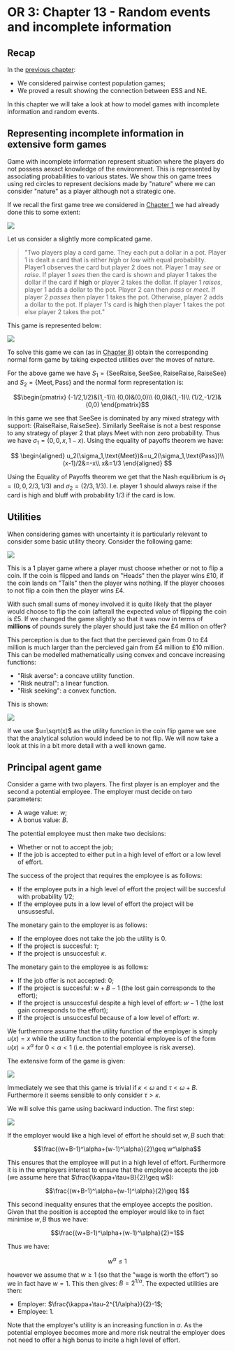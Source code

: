 # OR 3: Chapter 13 - Random events and incomplete information

## Recap

In the [previous chapter](Chapter_12_Nash_equilibrium_and_Evolutionary_stable_strategies.html):

- We considered pairwise contest population games;
- We proved a result showing the connection between ESS and NE.

In this chapter we will take a look at how to model games with incomplete information and random events.

## Representing incomplete information in extensive form games

Game with incomplete information represent situation where the players do not possess aexact knowledge of the environment. This is represented by associating probabilities to various states. We show this on game trees using red circles to represent decisions made by "nature" where we can consider "nature" as a player although not a strategic one.

If we recall the first game tree we considered in [Chapter 1](Chapter_01-Introduction.html) we had already done this to some extent:

![](images/L01-img01.png)

Let us consider a slightly more complicated game.

> "Two players play a card game. They each put a dollar in a pot. Player 1 is dealt a card that is either *high* or *low* with equal probability. Player1 observes the card but player 2 does not. Player 1 may _see_ or _raise_. If player 1 _sees_ then the card is shown and player 1 takes the dollar if the card if **high** or player 2 takes the dollar. If player 1 _raises_, player 1 adds a dollar to the pot. Player 2 can then _pass_ or _meet_. If player 2 _passes_ then player 1 takes the pot. Otherwise, player 2 adds a dollar to the pot. If player 1's card is **high** then player 1 takes the pot else player 2 takes the pot."

This game is represented below:

![](images/L13-img01.png)

To solve this game we can (as in [Chapter 8](Chapter_08-Subgame_Perfection.html)) obtain the corresponding normal form game by taking expected utilities over the moves of nature.

For the above game we have $S_1=\{\text{SeeRaise},\text{SeeSee},\text{RaiseRaise},\text{RaiseSee}\}$ and $S_2=\{\text{Meet},\text{Pass}\}$ and the normal form representation is:

$$\begin{pmatrix}
(-1/2,1/2)&(1,-1)\\
(0,0)&(0,0)\\
(0,0)&(1,-1)\\
(1/2,-1/2)&(0,0)
\end{pmatrix}$$

In this game we see that $\text{SeeSee}$ is dominated by any mixed strategy with support: $\{\text{RaiseRaise},\text{RaiseSee}\}$. Similarly $\text{SeeRaise}$ is not a best response to any strategy of player 2 that plays $\text{Meet}$ with non zero probability. Thus we have  $\sigma_1=(0,0,x,1-x)$. Using the equality of payoffs theorem we have:

$$
\begin{aligned}
u_2(\sigma_1,\text{Meet})&=u_2(\sigma_1,\text{Pass})\\
(x-1)/2&=-x\\
x&=1/3
\end{aligned}
$$

Using the Equality of Payoffs theorem we get that the Nash equilibrium is $\sigma_1=(0,0,2/3,1/3)$ and $\sigma_2=(2/3,1/3)$. I.e. player 1 should always raise if the card is high and bluff with probability $1/3$ if the card is low.

## Utilities

When considering games with uncertainty it is particularly relevant to consider some basic utility theory. Consider the following game:

![](images/L13-img02.png)

This is a 1 player game where a player must choose whether or not to flip a coin. If the coin is flipped and lands on "Heads" then the player wins £10, if the coin lands on "Tails" then the player wins nothing. If the player chooses to not flip a coin then the player wins £4.

With such small sums of money involved it is quite likely that the player would choose to flip the coin (afterall the expected value of flipping the coin is £5. If we changed the game slightly so that it was now in terms of **millions** of pounds surely the player should just take the £4 million on offer?

This perception is due to the fact that the percieved gain from 0 to £4 million is much larger than the percieved gain from £4 million to £10 million. This can be modelled mathematically using convex and concave increasing functions:

- "Risk averse": a concave utility function.
- "Risk neutral": a linear function.
- "Risk seeking": a convex function.

This is shown:

![](plots/L13-plot01.png)

If we use $u=\sqrt(x)$ as the utility function in the coin flip game we see that the analytical solution would indeed be to not flip. We will now take a look at this in a bit more detail with a well known game.

## Principal agent game

Consider a game with two players. The first player is an employer and the second a potential employee. The employer must decide on two parameters:

- A wage value: $w$;
- A bonus value: $B$.

The potential employee must then make two decisions:

- Whether or not to accept the job;
- If the job is accepted to either put in a high level of effort or a low level of effort.

The success of the project that requires the employee is as follows:

- If the employee puts in a high level of effort the project will be succesful with probability $1/2$;
- If the employee puts in a low level of effort the project will be unsussesful.

The monetary gain to the employer is as follows:

- If the employee does not take the job the utility is 0.
- If the project is succesful: $\tau$;
- If the project is unsuccesful: $\kappa$.

The monetary gain to the employee is as follows:

- If the job offer is not accepted: 0;
- If the project is succesful: $w+B-1$ (the lost gain corresponds to the effort);
- If the project is unsuccesful despite a high level of effort: $w-1$ (the lost gain corresponds to the effort);
- If the project is unsuccesful because of a low level of effort: $w$.

We furthermore assume that the utility function of the employer is simply $u(x)=x$ while the utility function to the potential employee is of the form $u(x)=x^{\alpha}$ for $0<\alpha<1$ (i.e. the potential employee is risk averse). 

The extensive form of the game is given:

![](images/L13-img03.png)

Immediately we see that this game is trivial if $\kappa<\omega$ and $\tau<\omega+B$. Furthermore it seems sensible to only consider $\tau>\kappa$.

We will solve this game using backward induction. The first step:

![](images/L13-img04.png)

If the employer would like a high level of effort he should set $w,B$ such that:

$$\frac{(w+B-1)^\alpha+(w-1)^\alpha}{2}\geq w^\alpha$$

This ensures that the employee will put in a high level of effort. Furthermore it is in the employers interest to ensure that the employee accepts the job (we assume here that $\frac{\kappa+\tau+B}{2}\geq w$):

$$\frac{(w+B-1)^\alpha+(w-1)^\alpha}{2}\geq 1$$

This second inequality ensures that the employee accepts the position. Given that the position is accepted the employer would like to in fact minimise $w,B$ thus we have:

$$\frac{(w+B-1)^\alpha+(w-1)^\alpha}{2}=1$$

Thus we have:

$$w^\alpha\leq 1$$

however we assume that $w\geq 1$ (so that the "wage is worth the effort") so we in fact have $w=1$. This then gives: $B=2^{1/\alpha}$. The expected utilities are then:

- Employer: $\frac{\kappa+\tau-2^{1/\alpha}}{2}-1$;
- Employee: 1.

Note that the employer's utility is an increasing function in $\alpha$. As the potential employee becomes more and more risk neutral the employer does not need to offer a high bonus to incite a high level of effort.
